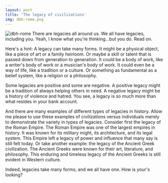 ```yaml
---
layout: post
title: 'The legacy of civilizations'
img: dbh-rome.png
---
```


![dbh-rome]({{site.url}}/assets/img/dbh-rome.png)
There are legacies all around us. We all have legacies, including you. Yeah, I know what you're thinking...but you do. Read on.

Here's a hint: A legacy can take many forms. It might be a physical object, like a piece of art or a family heirloom. Or maybe a skill or talent that is passed down from generation to generation. It could be a body of work, like a writer's body of work or a musician's body of work. It could even be a way of life, like a tradition or a culture. Or something as fundamental as a belief system, like a religion or a philosophy.

Some legacies are positive and some are negative. A positive legacy might be a tradition of always helping others in need. A negative legacy might be a history of violence and hatred. You see, a legacy is so much more than what resides in your bank account. 

And there are many examples of different types of legacies in history. Allow me please to use these examples of civilizations versus individuals merely to demonstrate the variety in types of legacies. Consider first the legacy of the Roman Empire. The Roman Empire was one of the largest empires in history. It was known for its military might, its architecture, and its legal system. This Empire left a legacy of power and influence that many say is still felt today. Or take another example: the legacy of the Ancient Greek civilization. The Ancient Greeks were known for their art, literature, and philosophy. This enduring and timeless legacy of the Ancient Greeks is still evident in Western culture. 

Indeed, legacies take many forms; and we all have one. How is your's looking?